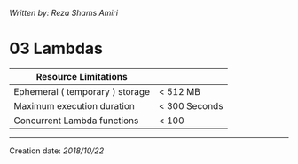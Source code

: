 _Written by: Reza Shams Amiri_

# 03 Lambdas

| Resource Limitations |  |
| -------------------- | --- |
| Ephemeral ( temporary ) storage | < 512 MB |
| Maximum execution duration | < 300 Seconds |
| Concurrent Lambda functions | < 100 |



- - -

Creation date: _2018/10/22_